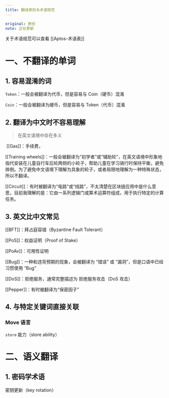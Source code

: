 ```yaml
---
title: 翻译原则与术语规范
---
```

```yaml
original: 原创
note: 正在更新
```

关于术语规范可以查看 [[Aptos-术语表]]

# 一、不翻译的单词

## 1. 容易混淆的词

`Token`：一般会被翻译为代币，但是容易与 Coin（硬币）混淆

`Coin`：一般会被翻译为硬币，但是容易与 Token（代币）混淆

## 2. 翻译为中文时不容易理解

> 在英文语境中存在多义

 [[Gas]]：手续费，

[[Training wheels]]：一般会被翻译为“初学者”或“辅助轮”，在英文语境中形象地指代安装在儿童自行车后轮两侧的小轮子，帮助儿童在学习骑行时保持平衡，避免摔倒。为了避免中文语境下理解为具象的轮子，或者局限地理解为一种特殊状态，所以不翻译。

[[Circuit]]：有时被翻译为“电路”或“线路”，不太清楚在区块链应用中是什么意思，目前我理解的是：它由一系列逻辑门或算术运算符组成，用于执行特定的计算任务。

## 3. 英文比中文常见

[[BFT]]：拜占庭容错（Byzantine Fault Tolerant）

[[PoS]]：权益证明（Proof of Stake）

[[PoAv]]：可用性证明

[[Bug]]：一种和违背预期的现象，会被翻译为 “错误” 或 “漏洞”，但是口语中已经习惯使用 “Bug”

[[DoS]]：拒绝服务，通常完整描述为 拒绝服务攻击（DoS 攻击）

[[Pepper]]：有时被翻译为“保密因子”


## 4. 与特定关键词直接关联

### Move 语言

`store` 能力（store ability）

# 二、语义翻译

## 1. 密码学术语

密钥更新（key rotation）

